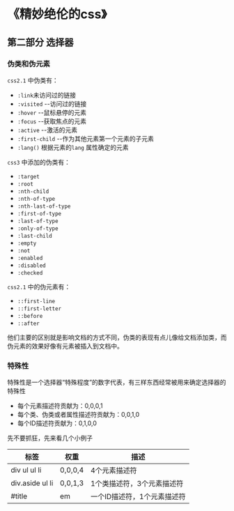 # 《精妙绝伦的css》

## 第二部分 选择器

### 伪类和伪元素

`css2.1` 中伪类有：  
- `:link`未访问过的链接
- `:visited` --访问过的链接
- `:hover` --鼠标悬停的元素
- `:focus` --获取焦点的元素
- `:active` --激活的元素
- `:first-child` --作为其他元素第一个元素的子元素
- `:lang()` 根据元素的`lang` 属性确定的元素

`css3` 中添加的伪类有：
- `:target`
- `:root`
- `:nth-child`
- `:nth-of-type`
- `:nth-last-of-type`
- `:first-of-type`
- `:last-of-type`
- `:only-of-type`
- `:last-child`
- `:empty`
- `:not`
- `:enabled`
- `:disabled`
- `:checked`

`css2.1` 中的伪元素有：
- `::first-line`
- `::first-letter`
- `::before`
- `::after`

他们主要的区别就是影响文档的方式不同，伪类的表现有点儿像给文档添加类，而伪元素的效果好像有元素被插入到文档中。

### 特殊性

特殊性是一个选择器“特殊程度”的数字代表，有三样东西经常被用来确定选择器的特殊性

- 每个元素描述符贡献为：0,0,0,1
- 每个类、伪类或者属性描述符贡献为：0,0,1,0
- 每个ID描述符贡献为：0,1,0,0

先不要抓狂，先来看几个小例子


标签 | 权重 | 描述
---------|----------|---------
 div ul ul li | 0,0,0,4 | 4个元素描述符
 div.aside ul li | 0,0,1,3 | 1个类描述符，3个元素描述符
 #title | em |  一个ID描述符，1个元素描述符
